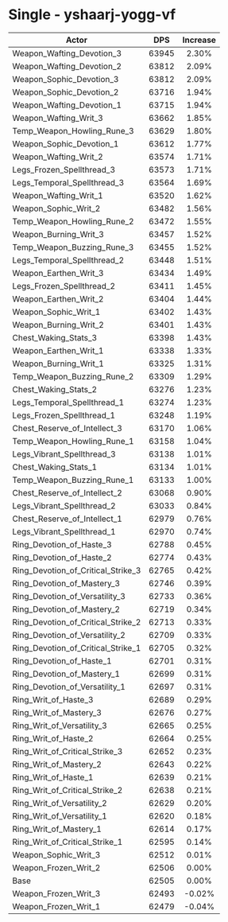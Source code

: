 # Single - yshaarj-yogg-vf
| Actor | DPS | Increase |
|---|:---:|:---:|
|Weapon_Wafting_Devotion_3|63945|2.30%|
|Weapon_Wafting_Devotion_2|63812|2.09%|
|Weapon_Sophic_Devotion_3|63812|2.09%|
|Weapon_Sophic_Devotion_2|63716|1.94%|
|Weapon_Wafting_Devotion_1|63715|1.94%|
|Weapon_Wafting_Writ_3|63662|1.85%|
|Temp_Weapon_Howling_Rune_3|63629|1.80%|
|Weapon_Sophic_Devotion_1|63612|1.77%|
|Weapon_Wafting_Writ_2|63574|1.71%|
|Legs_Frozen_Spellthread_3|63573|1.71%|
|Legs_Temporal_Spellthread_3|63564|1.69%|
|Weapon_Wafting_Writ_1|63520|1.62%|
|Weapon_Sophic_Writ_2|63482|1.56%|
|Temp_Weapon_Howling_Rune_2|63472|1.55%|
|Weapon_Burning_Writ_3|63457|1.52%|
|Temp_Weapon_Buzzing_Rune_3|63455|1.52%|
|Legs_Temporal_Spellthread_2|63448|1.51%|
|Weapon_Earthen_Writ_3|63434|1.49%|
|Legs_Frozen_Spellthread_2|63411|1.45%|
|Weapon_Earthen_Writ_2|63404|1.44%|
|Weapon_Sophic_Writ_1|63402|1.43%|
|Weapon_Burning_Writ_2|63401|1.43%|
|Chest_Waking_Stats_3|63398|1.43%|
|Weapon_Earthen_Writ_1|63338|1.33%|
|Weapon_Burning_Writ_1|63325|1.31%|
|Temp_Weapon_Buzzing_Rune_2|63309|1.29%|
|Chest_Waking_Stats_2|63276|1.23%|
|Legs_Temporal_Spellthread_1|63274|1.23%|
|Legs_Frozen_Spellthread_1|63248|1.19%|
|Chest_Reserve_of_Intellect_3|63170|1.06%|
|Temp_Weapon_Howling_Rune_1|63158|1.04%|
|Legs_Vibrant_Spellthread_3|63138|1.01%|
|Chest_Waking_Stats_1|63134|1.01%|
|Temp_Weapon_Buzzing_Rune_1|63133|1.00%|
|Chest_Reserve_of_Intellect_2|63068|0.90%|
|Legs_Vibrant_Spellthread_2|63033|0.84%|
|Chest_Reserve_of_Intellect_1|62979|0.76%|
|Legs_Vibrant_Spellthread_1|62970|0.74%|
|Ring_Devotion_of_Haste_3|62788|0.45%|
|Ring_Devotion_of_Haste_2|62774|0.43%|
|Ring_Devotion_of_Critical_Strike_3|62765|0.42%|
|Ring_Devotion_of_Mastery_3|62746|0.39%|
|Ring_Devotion_of_Versatility_3|62733|0.36%|
|Ring_Devotion_of_Mastery_2|62719|0.34%|
|Ring_Devotion_of_Critical_Strike_2|62713|0.33%|
|Ring_Devotion_of_Versatility_2|62709|0.33%|
|Ring_Devotion_of_Critical_Strike_1|62705|0.32%|
|Ring_Devotion_of_Haste_1|62701|0.31%|
|Ring_Devotion_of_Mastery_1|62699|0.31%|
|Ring_Devotion_of_Versatility_1|62697|0.31%|
|Ring_Writ_of_Haste_3|62689|0.29%|
|Ring_Writ_of_Mastery_3|62676|0.27%|
|Ring_Writ_of_Versatility_3|62665|0.25%|
|Ring_Writ_of_Haste_2|62664|0.25%|
|Ring_Writ_of_Critical_Strike_3|62652|0.23%|
|Ring_Writ_of_Mastery_2|62643|0.22%|
|Ring_Writ_of_Haste_1|62639|0.21%|
|Ring_Writ_of_Critical_Strike_2|62638|0.21%|
|Ring_Writ_of_Versatility_2|62629|0.20%|
|Ring_Writ_of_Versatility_1|62620|0.18%|
|Ring_Writ_of_Mastery_1|62614|0.17%|
|Ring_Writ_of_Critical_Strike_1|62595|0.14%|
|Weapon_Sophic_Writ_3|62512|0.01%|
|Weapon_Frozen_Writ_2|62506|0.00%|
|Base|62505|0.00%|
|Weapon_Frozen_Writ_3|62493|-0.02%|
|Weapon_Frozen_Writ_1|62479|-0.04%|
